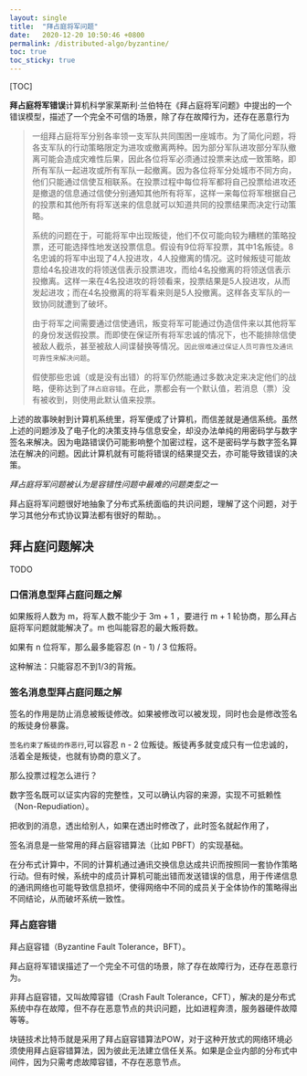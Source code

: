 ```yaml
---
layout: single
title:  "拜占庭将军问题"
date:   2020-12-20 10:50:46 +0800
permalink: /distributed-algo/byzantine/
toc: true
toc_sticky: true
---
```




[TOC]





**拜占庭将军错误**计算机科学家莱斯利·兰伯特在《拜占庭将军问题》中提出的一个错误模型，描述了一个完全不可信的场景，除了存在故障行为，还存在恶意行为

> 一组拜占庭将军分别各率领一支军队共同围困一座城市。为了简化问题，将各支军队的行动策略限定为进攻或撤离两种。因为部分军队进攻部分军队撤离可能会造成灾难性后果，因此各位将军必须通过投票来达成一致策略，即所有军队一起进攻或所有军队一起撤离。因为各位将军分处城市不同方向，他们只能通过信使互相联系。在投票过程中每位将军都将自己投票给进攻还是撤退的信息通过信使分别通知其他所有将军，这样一来每位将军根据自己的投票和其他所有将军送来的信息就可以知道共同的投票结果而决定行动策略。
>
> 系统的问题在于，可能将军中出现叛徒，他们不仅可能向较为糟糕的策略投票，还可能选择性地发送投票信息。假设有9位将军投票，其中1名叛徒。8名忠诚的将军中出现了4人投进攻，4人投撤离的情况。这时候叛徒可能故意给4名投进攻的将领送信表示投票进攻，而给4名投撤离的将领送信表示投撤离。这样一来在4名投进攻的将领看来，投票结果是5人投进攻，从而发起进攻；而在4名投撤离的将军看来则是5人投撤离。这样各支军队的一致协同就遭到了破坏。
>
> 由于将军之间需要通过信使通讯，叛变将军可能通过伪造信件来以其他将军的身份发送假投票。而即使在保证所有将军忠诚的情况下，也不能排除信使被敌人截杀，甚至被敌人间谍替换等情况。`因此很难通过保证人员可靠性及通讯可靠性来解决问题`。
>
> 假使那些忠诚（或是没有出错）的将军仍然能通过多数决定来决定他们的战略，便称达到了`拜占庭容错`。在此，票都会有一个默认值，若消息（票）没有被收到，则使用此默认值来投票。

上述的故事映射到计算机系统里，将军便成了计算机，而信差就是通信系统。虽然上述的问题涉及了电子化的决策支持与信息安全，却没办法单纯的用密码学与数字签名来解决。因为电路错误仍可能影响整个加密过程，这不是密码学与数字签名算法在解决的问题。因此计算机就有可能将错误的结果提交去，亦可能导致错误的决策。

*拜占庭将军问题被认为是容错性问题中最难的问题类型之一*



拜占庭将军问题很好地抽象了分布式系统面临的共识问题，理解了这个问题，对于学习其他分布式协议算法都有很好的帮助。。





## 拜占庭问题解决

TODO



### 口信消息型拜占庭问题之解

如果叛将人数为 m，将军人数不能少于 3m + 1 ，要进行 m + 1 轮协商，那么拜占庭将军问题就能解决了。m 也叫能容忍的最大叛将数。

如果有 n 位将军，那么最多能容忍 (n - 1) / 3 位叛将。

这种解法：只能容忍不到1/3的背叛。



### 签名消息型拜占庭问题之解

签名的作用是防止消息被叛徒修改。如果被修改可以被发现，同时也会是修改签名的叛徒身份暴露。

`签名约束了叛徒的作恶行`,可以容忍 n -  2 位叛徒。叛徒再多就变成只有一位忠诚的，活着全是叛徒，也就有协商的意义了。

那么投票过程怎么进行？



数字签名既可以证实内容的完整性，又可以确认内容的来源，实现不可抵赖性（Non-Repudiation）。











把收到的消息，透出给别人，如果在透出时修改了，此时签名就起作用了，

签名消息是一些常用的拜占庭容错算法（比如 PBFT）的实现基础。

























在分布式计算中，不同的计算机通过通讯交换信息达成共识而按照同一套协作策略行动。但有时候，系统中的成员计算机可能出错而发送错误的信息，用于传递信息的通讯网络也可能导致信息损坏，使得网络中不同的成员关于全体协作的策略得出不同结论，从而破坏系统一致性。





### 拜占庭容错

拜占庭容错（Byzantine Fault Tolerance，BFT）。

拜占庭将军错误描述了一个完全不可信的场景，除了存在故障行为，还存在恶意行为。

非拜占庭容错，又叫故障容错（Crash Fault Tolerance，CFT），解决的是分布式系统中存在故障，但不存在恶意节点的共识问题，比如进程奔溃，服务器硬件故障等等。







块链技术比特币就是采用了拜占庭容错算法POW，对于这种开放式的网络环境必须使用拜占庭容错算法，因为彼此无法建立信任关系。如果是企业内部的分布式中间件，因为只需考虑故障容错，不存在恶意节点。







